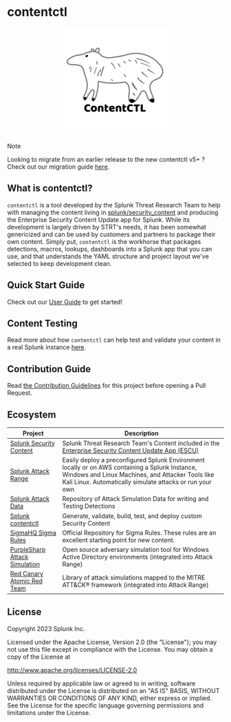 # contentctl
<p align="center">
<img src="docs/contentctl_logo_white.png" title="In case you're wondering, it's a capybara" alt="the logo for the contentctl project, which depicts a doodled 4 legged animal that is supposed to represent a capybara, with the name of the project below it" width="250" height="250"></p>

> [!NOTE]
> Looking to migrate from an earlier release to the new contentctl v5+ ? Check out our migration guide [here](docs/contentctl_v5_migration_guide.md). 

## What is contentctl?
`contentctl` is a tool developed by the Splunk Threat Research Team to help with managing the content living in [splunk/security_content](https://github.com/splunk/security_content) and producing the Enterprise Security Content Update app for Splunk. While its development is largely driven by STRT's needs, it has been somewhat genericized and can be used by customers and partners to package their own content. Simply put, `contentctl` is the workhorse that packages detections, macros, lookups, dashboards into a Splunk app that you can use, and that understands the YAML structure and project layout we've selected to keep development clean.

## Quick Start Guide
Check out our [User Guide](docs/UserGuide.md) to get started!

## Content Testing
Read more about how `contentctl` can help test and validate your content in a real Splunk instance [here](docs/ContentTestingGuide.md).

## Contribution Guide
Read [the Contribution Guidelines](CONTRIBUTING.md) for this project before opening a Pull Request.

## Ecosystem
| Project               | Description                                             |
| --------------------- | ------------------------------------------------------- |
| [Splunk Security Content](https://github.com/splunk/security_content)          | Splunk Threat Research Team's Content included in the [Enterprise Security Content Update App (ESCU)](https://splunkbase.splunk.com/app/3449)|
| [Splunk Attack Range](https://github.com/splunk/attack_range)          | Easily deploy a preconfigured Splunk Environment locally or on AWS containing a Splunk Instance, Windows and Linux Machines, and Attacker Tools like Kali Linux.  Automatically simulate attacks or run your own|
| [Splunk Attack Data](https://github.com/splunk/attack_data)          | Repository of Attack Simulation Data for writing and Testing Detections|                         |
| [Splunk contentctl](https://github.com/splunk/contentctl)          | Generate, validate, build, test, and deploy custom Security Content|
| [SigmaHQ Sigma Rules](https://github.com/SigmaHQ/sigma) | Official Repository for Sigma Rules. These rules are an excellent starting point for new content. |
| [PurpleSharp Attack Simulation](https://github.com/mvelazc0/PurpleSharp) | Open source adversary simulation tool for Windows Active Directory environments (integrated into Attack Range)|
| [Red Canary Atomic Red Team](https://github.com/redcanaryco/atomic-red-team)          | Library of attack simulations mapped to the MITRE ATT&CK® framework (integrated into Attack Range)|

## License
Copyright 2023 Splunk Inc.

Licensed under the Apache License, Version 2.0 (the "License"); you may not use this file except in compliance with the License. You may obtain a copy of the License at

http://www.apache.org/licenses/LICENSE-2.0

Unless required by applicable law or agreed to in writing, software distributed under the License is distributed on an "AS IS" BASIS, WITHOUT WARRANTIES OR CONDITIONS OF ANY KIND, either express or implied. See the License for the specific language governing permissions and limitations under the License.
